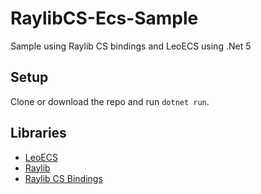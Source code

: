 # RaylibCS-Ecs-Sample

Sample using Raylib CS bindings and LeoECS using .Net 5

## Setup

Clone or download the repo and run ```dotnet run```.

## Libraries

- [LeoECS](https://github.com/Leopotam/ecs)
- [Raylib](https://github.com/raysan5/raylib)
- [Raylib CS Bindings](https://github.com/ChrisDill/Raylib-cs)
